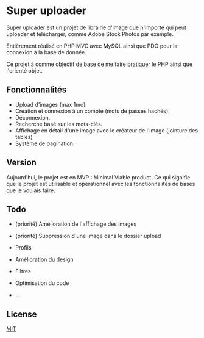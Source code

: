 # Super uploader

Super uploader est un projet de librairie d'image que n'importe qui peut uploader et télécharger, comme Adobe Stock Photos par exemple.

Entièrement réalisé en PHP MVC avec MySQL ainsi que PDO pour la connexion à la base de donnée.

Ce projet à comme objectif de base de me faire pratiquer le PHP ainsi que l'orienté objet.

## Fonctionnalités

- Upload d'images (max 1mo).
- Création et connexion à un compte (mots de passes hachés).
- Déconnexion.
- Recherche basé sur les mots-clés.
- Affichage en détail d'une image avec le créateur de l'image (jointure des tables)
- Système de pagination.

## Version

Aujourd'hui, le projet est en MVP : Minimal Viable product. Ce qui signifie que le projet est utilisable et operationnel avec les fonctionnalités de bases que je voulais faire.

## Todo

- (priorité) Amélioration de l'affichage des images
- (priorité) Suppression d'une image dans le dossier upload

- Profils
- Amélioration du design
- Filtres
- Optimisation du code
- ...

## License
[MIT](https://choosealicense.com/licenses/mit/)